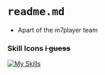 # `readme.md`  
* Apart of the m7player team
### Skill Icons ~~i guess~~  
[![My Skills](https://skillicons.dev/icons?i=css,html,dotnet,raspberrypi,md,blender,bootstrap&theme=dark)](https://skillicons.dev)
